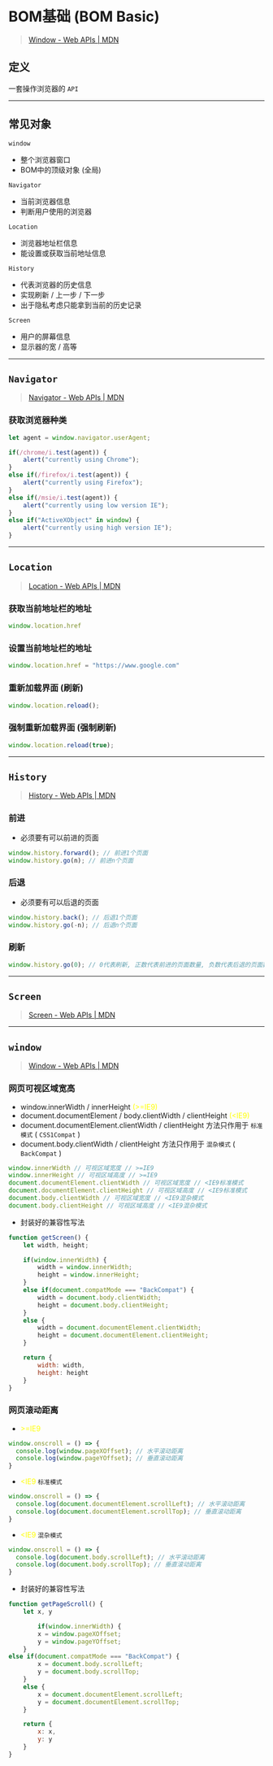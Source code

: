 # BOM基础 (BOM Basic)



> [Window - Web APIs | MDN](https://developer.mozilla.org/en-US/docs/Web/API/Window)



## 定义

一套操作浏览器的 `API`

---

## 常见对象



`window`

- 整个浏览器窗口
- BOM中的顶级对象 (全局)



`Navigator`

- 当前浏览器信息
- 判断用户使用的浏览器



`Location`

- 浏览器地址栏信息
- 能设置或获取当前地址信息



`History`

- 代表浏览器的历史信息
- 实现刷新 / 上一步 / 下一步
- 出于隐私考虑只能拿到当前的历史记录



`Screen`

- 用户的屏幕信息
- 显示器的宽 / 高等

---

## `Navigator`



> [Navigator - Web APIs | MDN](https://developer.mozilla.org/en-US/docs/Web/API/Navigator)



### 获取浏览器种类

```js
let agent = window.navigator.userAgent;

if(/chrome/i.test(agent)) {
	alert("currently using Chrome");
}
else if(/firefox/i.test(agent)) {
	alert("currently using Firefox");
}
else if(/msie/i.test(agent)) {
	alert("currently using low version IE");
}
else if("ActiveXObject" in window) {
	alert("currently using high version IE");
}
```

---

## `Location`



> [Location - Web APIs | MDN](https://developer.mozilla.org/en-US/docs/Web/API/Location)



### 获取当前地址栏的地址

```js
window.location.href
```



### 设置当前地址栏的地址

```js
window.location.href = "https://www.google.com"
```



### 重新加载界面 (刷新)

```js
window.location.reload();
```



### 强制重新加载界面 (强制刷新)

```js
window.location.reload(true);
```

---

## `History`



> [History - Web APIs | MDN](https://developer.mozilla.org/en-US/docs/Web/API/History)



### 前进

- 必须要有可以前进的页面

```js
window.history.forward(); // 前进1个页面
window.history.go(n); // 前进n个页面
```



### 后退

- 必须要有可以后退的页面

```js
window.history.back(); // 后退1个页面
window.history.go(-n); // 后退n个页面
```



### 刷新

```js
window.history.go(0); // 0代表刷新, 正数代表前进的页面数量, 负数代表后退的页面数量
```

---

## `Screen`



> [Screen - Web APIs | MDN](https://developer.mozilla.org/en-US/docs/Web/API/Screen)



---

## `window`



> [Window - Web APIs | MDN](https://developer.mozilla.org/en-US/docs/Web/API/Window)



### 网页可视区域宽高

- window.innerWidth / innerHeight <span style="color: yellow;">(>=IE9)</span>
- document.documentElement / body.clientWidth / clientHeight <span style="color: yellow;">(<IE9)</span>
- document.documentElement.clientWidth / clientHeight 方法只作用于 `标准模式` ( `CSS1Compat` )
- document.body.clientWidth / clientHeight 方法只作用于 `混杂模式` ( `BackCompat` )

```js
window.innerWidth // 可视区域宽度 // >=IE9
window.innerHeight // 可视区域高度 // >=IE9
document.documentElement.clientWidth // 可视区域宽度 // <IE9标准模式
document.documentElement.clientHeight // 可视区域高度 // <IE9标准模式
document.body.clientWidth // 可视区域宽度 // <IE9混杂模式
document.body.clientHeight // 可视区域高度 // <IE9混杂模式
```

- 封装好的兼容性写法

```js
function getScreen() {
	let width, height;

	if(window.innerWidth) {
		width = window.innerWidth;
		height = window.innerHeight;
	}
	else if(document.compatMode === "BackCompat") {
		width = document.body.clientWidth;
		height = document.body.clientHeight;
	}
	else {
		width = document.documentElement.clientWidth;
		height = document.documentElement.clientHeight;
	}

	return {
		width: width,
		height: height
	}
}
```



### 网页滚动距离

- <span style="color: yellow;">>=IE9</span>

```js
window.onscroll = () => {
  console.log(window.pageXOffset); // 水平滚动距离
  console.log(window.pageYOffset); // 垂直滚动距离
}
```

- <span style="color: yellow;"><IE9</span> `标准模式`

```js
window.onscroll = () => {
  console.log(document.documentElement.scrollLeft); // 水平滚动距离
  console.log(document.documentElement.scrollTop); // 垂直滚动距离
}
```

- <span style="color: yellow;"><IE9</span> `混杂模式`

```js
window.onscroll = () => {
  console.log(document.body.scrollLeft); // 水平滚动距离
  console.log(document.body.scrollTop); // 垂直滚动距离
}
```

- 封装好的兼容性写法

```js
function getPageScroll() {
	let x, y

		if(window.innerWidth) {
		x = window.pageXOffset;
		y = window.pageYOffset;
	}
else if(document.compatMode === "BackCompat") {
		x = document.body.scrollLeft;
		y = document.body.scrollTop;
	}
	else {
		x = document.documentElement.scrollLeft;
		y = document.documentElement.scrollTop;
	}

	return {
		x: x,
		y: y
	}
}
```

